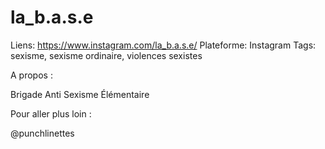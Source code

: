 # la_b.a.s.e

Liens: https://www.instagram.com/la_b.a.s.e/
Plateforme: Instagram
Tags: sexisme, sexisme ordinaire, violences sexistes

A propos :

Brigade Anti Sexisme Élémentaire

Pour aller plus loin :

@punchlinettes